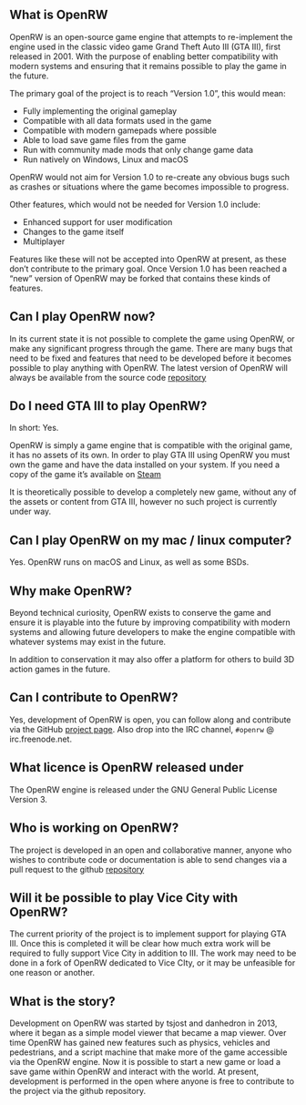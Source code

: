 ## What is OpenRW
OpenRW is an open-source game engine that attempts to re-implement the engine used in the classic video game Grand Theft Auto III (GTA III), first released in 2001. With the purpose of enabling better compatibility with modern systems and ensuring that it remains possible to play the game in the future.

The primary goal of the project is to reach “Version 1.0”, this would mean:
* Fully implementing the original gameplay
* Compatible with all data formats used in the game
* Compatible with modern gamepads where possible
* Able to load save game files from the game
* Run with community made mods that only change game data
* Run natively on Windows, Linux and macOS

OpenRW would not aim for Version 1.0 to re-create any obvious bugs such as crashes or situations where the game becomes impossible to progress.

Other features, which would not be needed for Version 1.0 include:
* Enhanced support for user modification
* Changes to the game itself
* Multiplayer

Features like these will not be accepted into OpenRW at present, as these don’t contribute to the primary goal. Once Version 1.0 has been reached a “new” version of OpenRW may be forked that contains these kinds of features.

## Can I play OpenRW now?
In its current state it is not possible to complete the game using OpenRW, or make any significant progress through the game. There are many bugs that need to be fixed and features that need to be developed before it becomes possible to play anything with OpenRW. The latest version of OpenRW will always be available from the source code [repository](https://github.com/rwengine/openrw)

## Do I need GTA III to play OpenRW?
In short: Yes.

OpenRW is simply a game engine that is compatible with the original game, it has no assets of its own. In order to play GTA III using  OpenRW you must own the game and have the data installed on your system. If you need a copy of the game it’s available on [Steam](http://store.steampowered.com/app/12100/)

It is theoretically possible to develop a completely new game, without any of the assets or content from GTA III, however no such project is currently under way.

## Can I play OpenRW on my mac / linux computer?
Yes. OpenRW runs on macOS and Linux, as well as some BSDs.

## Why make OpenRW?
Beyond technical curiosity, OpenRW exists to conserve the game and ensure it is playable into the future by improving compatibility with modern systems and allowing future developers to make the engine compatible with whatever systems may exist in the future.

In addition to conservation it may also offer a platform for others to build 3D action games in the future.

## Can I contribute to OpenRW?
Yes, development of OpenRW is open, you can follow along and contribute via the GitHub [project page](https://github.com/rwengine/openrw). Also drop into the IRC channel, `#openrw` @ irc.freenode.net.

## What licence is OpenRW released under
The OpenRW engine is released under the GNU General Public License Version 3.

## Who is working on OpenRW?
The project is developed in an open and collaborative manner, anyone who wishes to contribute code or documentation is able to send changes via a pull request to the github [repository](https://github.com/rwengine/openrw)

## Will it be possible to play Vice City with OpenRW?
The current priority of the project is to implement support for playing GTA III. Once this is completed it will be clear how much extra work will be required to fully support Vice City in addition to III. The work may need to be done in a fork of OpenRW dedicated to Vice CIty, or it may be unfeasible for one reason or another.

## What is the story?
Development on OpenRW was started by tsjost and danhedron in 2013,  where it began as a simple model viewer that became a map viewer. Over time OpenRW has gained new features such as physics, vehicles and pedestrians, and a script machine that make more of the game accessible via the OpenRW engine. Now it is possible to start a new game or load a save game within OpenRW and interact with the world.
At present, development is performed in the open where anyone is free to contribute to the project via the github repository.

